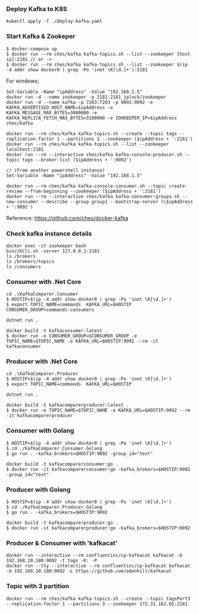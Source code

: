### Deploy Kafka to K8S
`kubectl apply -f ./deploy-kafka.yaml`


### Start Kafka & Zookeper
  
```
$ docker-compose up
$ docker run --rm ches/kafka kafka-topics.sh --list --zookeeper [host ip]:2181 // or -> 
$ docker run --rm ches/kafka kafka-topics.sh --list --zookeeper $(ip -4 addr show docker0 | grep -Po 'inet \K[\d.]+'):2181
```
  
For windows;  
```
Set-Variable -Name "ipAddress" -Value "192.168.1.5"
docker run -d --name zookeeper -p 2181:2181 jplock/zookeeper
docker run -d --name kafka -p 7203:7203 -p 9092:9092 -e KAFKA_ADVERTISED_HOST_NAME=$ipAddress -e KAFKA_MESSAGE_MAX_BYTES=3000000 -e KAFKA_REPLICA_FETCH_MAX_BYTES=3100000 -e ZOOKEEPER_IP=$ipAddress ches/kafka
```

```
docker run --rm ches/kafka kafka-topics.sh --create --topic tags --replication-factor 1 --partitions 1 --zookeeper ($ipAddress + ':2181')
docker run --rm ches/kafka kafka-topics.sh --list --zookeeper localhost:2181
docker run --rm --interactive ches/kafka kafka-console-producer.sh --topic tags --broker-list ($ipAddress + ':9092')

// (From another powershell instance)  
Set-Variable -Name "ipAddress" -Value "192.168.1.5"

docker run --rm ches/kafka kafka-console-consumer.sh --topic create-review --from-beginning --zookeeper ($ipAddress + ':2181')
docker run --rm --interactive ches/kafka kafka-consumer-groups.sh --new-consumer --describe --group group1 --bootstrap-server (\$ipAddress + ':9092')
```
Reference: https://github.com/ches/docker-kafka  

### Check kafka instance details

```
docker exec -it zookeeper bash
bin/zkCli.sh -server 127.0.0.1:2181  
ls /brokers  
ls /brokers/topics  
ls /consumers
```

### Consumer with .Net Core

```
cd .\KafkaComparer.Consumer  
$ HOSTIP=$(ip -4 addr show docker0 | grep -Po 'inet \K[\d.]+')
$ export TOPIC_NAME=commands  KAFKA_URL=$HOSTIP CONSUMER_GROUP=commands-consumers

dotnet run .

docker build -t kafkaconsumer:latest .  
$ docker run -e CONSUMER_GROUP=$CONSUMER_GROUP -e TOPIC_NAME=$TOPIC_NAME -e KAFKA_URL=$HOSTIP:9092 --rm -it kafkaconsumer
```

### Producer with .Net Core

```
cd .\KafkaComparer.Producer  
$ HOSTIP=$(ip -4 addr show docker0 | grep -Po 'inet \K[\d.]+')
$ export TOPIC_NAME=commands  KAFKA_URL=$HOSTIP

dotnet run .

docker build -t kafkacomparerproducer:latest .
$ docker run -e TOPIC_NAME=$TOPIC_NAME -e KAFKA_URL=$HOSTIP:9092 --rm -it kafkacomparerproducer
```

### Consumer with Golang

```
$ HOSTIP=$(ip -4 addr show docker0 | grep -Po 'inet \K[\d.]+')
$ cd ./KafkaComparer.Consumer.Golang
$ go run . -kafka_brokers=$HOSTIP:9092 -group_id="test"

docker build -t kafkacomparerconsumer:go .
$ docker run -it kafkacomparerconsumer:go -kafka_brokers=$HOSTIP:9092 -group_id="test"
```  

### Producer with Golang

```
$ HOSTIP=$(ip -4 addr show docker0 | grep -Po 'inet \K[\d.]+')
$ cd ./KafkaComparer.Producer.Golang
$ go run . -kafka_brokers=$HOSTIP:9092
  
docker build -t kafkacomparerproducer:go .  
$ docker run -it kafkacomparerproducer:go -kafka_brokers=$HOSTIP:9092
```

### Producer & Consumer with 'kafkacat'

```
docker run --interactive --rm confluentinc/cp-kafkacat kafkacat -b 192.168.20.180:9092 -t tags -K: -P  
docker run --tty --interactive --rm confluentinc/cp-kafkacat kafkacat -b 192.168.20.180:9092 -L https://github.com/edenhill/kafkacat
```

### Topic with 3 partition

`docker run --rm ches/kafka kafka-topics.sh --create --topic tagsPart3 --replication-factor 1 --partitions 3 --zookeeper 172.31.162.65:2181`

